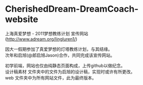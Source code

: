CherishedDream-DreamCoach-website
=================================

上海真爱梦想 - 2011梦想教练计划 宣传网站
(http://www.adream.org/lingluren1/)


因大一假期参加了真爱梦想的灯塔教练计划，与其结缘。  
次年和启旭(@郎启旭Jason)合作，共同完成该宣传网站。  


初学前端，网站也仅由纯静态页面构成，上传github以做纪念。  
设计稿素材 文件夹中的文件为启旭的设计稿，实现时或许有所更改。  
web 文件夹中为所有网站文件，此为最终版本。  